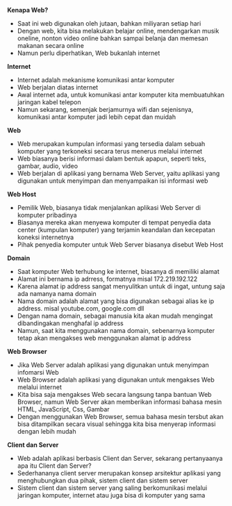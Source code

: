 **Kenapa Web?**
- Saat ini web digunakan oleh jutaan, bahkan miliyaran setiap hari
- Dengan web, kita bisa melakukan belajar online, mendengarkan musik oneline, nonton video online bahkan sampai belanja dan memesan makanan secara online
- Namun perlu diperhatikan, Web bukanlah internet

**Internet**
- Internet adalah mekanisme komunikasi antar komputer
- Web berjalan diatas internet
- Awal internet ada, untuk komunikasi antar komputer kita membuatuhkan jaringan kabel telepon
- Namun sekarang, semenjak berjamurnya wifi dan sejenisnya, komunikasi antar komputer jadi lebih cepat dan muidah

**Web**
- Web merupakan kumpulan informasi yang tersedia  dalam sebuah komputer yang terkoneksi secara terus menerus melalui internet
- Web biasanya berisi informasi dalam bentuk apapun, seperti teks, gambar, audio, video
- Web berjalan di aplikasi yang bernama Web Server, yaitu aplikasi yang digunakan untuk menyimpan dan menyampaikan isi informasi web

**Web Host**
- Pemilik Web, biasanya tidak menjalankan aplikasi Web Server di komputer pribadinya
- Biasanya mereka akan menyewa komputer di tempat penyedia data center (kumpulan komputer) yang terjamin keandalan dan kecepatan koneksi internetnya
- Pihak penyedia komputer untuk Web Server biasanya disebut Web Host

**Domain**
- Saat komputer Web terhubung ke internet, biasanya di memiliki alamat
- Alamat ini bernama ip adrress, formatnya misal 172.219.192.122
- Karena alamat ip address sangat menyulitkan untuk di ingat, untung saja ada namanya nama domain
- Nama domain adalah alamat yang bisa digunakan sebagai alias ke ip address. misal youtube.com, google.com dll
- Dengan nama domain, sebagai manusia kita akan mudah mengingat dibandingakan menghafal ip address
- Namun, saat kita menggunakan nama domain, sebenarnya komputer tetap akan mengakses web menggunakan alamat ip address

**Web Browser**
- Jika Web Server adalah aplikasi yang digunakan untuk menyimpan infomarsi Web
- Web Browser adalah aplikasi yang digunakan untuk mengakses Web melalui internet
- Kita bisa saja mengakses Web secara langsung tanpa bantuan Web Browser, namun Web Server akan memberikan informasi bahasa mesin HTML, JavaScript, Css, Gambar
- Dengan menggunakan Web Browser, semua bahasa mesin tersbut akan bisa ditampilkan secara visual sehingga kita bisa menyerap informasi dengan lebih mudah

**Client dan Server**
- Web adalah aplikasi berbasis Client dan Server, sekarang pertanyaanya apa itu Client dan Server?
- Sederhananya client server merupakan konsep arsitektur aplikasi yang menghubungkan dua pihak, sistem client dan sistem server
- Sistem client dan sistem server yang saling berkomunikasi melalui jaringan komputer, internet atau juga bisa di komputer yang sama
